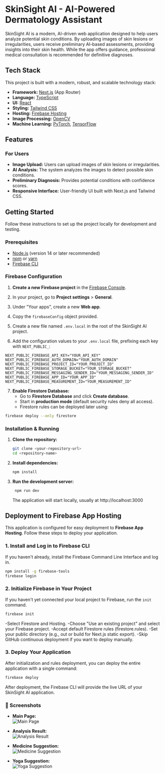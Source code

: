 # SkinSight AI - AI-Powered Dermatology Assistant

SkinSight AI is a modern, AI-driven web application designed to help users analyze potential skin conditions. By uploading images of skin lesions or irregularities, users receive preliminary AI-based assessments, providing insights into their skin health. While the app offers guidance, professional medical consultation is recommended for definitive diagnoses.

## Tech Stack

This project is built with a modern, robust, and scalable technology stack:

- **Framework:** [Next.js](https://nextjs.org/) (App Router)  
- **Language:** [TypeScript](https://www.typescriptlang.org/)  
- **UI:** [React](https://react.dev/)  
- **Styling:** [Tailwind CSS](https://tailwindcss.com/)  
- **Hosting:** [Firebase Hosting](https://firebase.google.com/docs/hosting)  
- **Image Processing:** [OpenCV](https://opencv.org/)  
- **Machine Learning:** [PyTorch](https://pytorch.org/), [TensorFlow](https://www.tensorflow.org/)  

## Features

### For Users
- **Image Upload:** Users can upload images of skin lesions or irregularities.  
- **AI Analysis:** The system analyzes the images to detect possible skin conditions.  
- **Preliminary Diagnosis:** Provides potential conditions with confidence scores.  
- **Responsive Interface:** User-friendly UI built with Next.js and Tailwind CSS.  


## Getting Started

Follow these instructions to set up the project locally for development and testing.

### Prerequisites

- [Node.js](https://nodejs.org/en) (version 14 or later recommended)  
- [npm](https://www.npmjs.com/) or [yarn](https://yarnpkg.com/)  
- [Firebase CLI](https://firebase.google.com/docs/cli)

### Firebase Configuration

1. **Create a new Firebase project** in the [Firebase Console](https://console.firebase.google.com/).

2. In your project, go to **Project settings** > **General**.

3. Under "Your apps", create a new **Web app**.

4. Copy the `firebaseConfig` object provided.

5. Create a new file named `.env.local` in the root of the SkinSight AI project.

6. Add the configuration values to your `.env.local` file, prefixing each key with `NEXT_PUBLIC_`:

```env
NEXT_PUBLIC_FIREBASE_API_KEY="YOUR_API_KEY"
NEXT_PUBLIC_FIREBASE_AUTH_DOMAIN="YOUR_AUTH_DOMAIN"
NEXT_PUBLIC_FIREBASE_PROJECT_ID="YOUR_PROJECT_ID"
NEXT_PUBLIC_FIREBASE_STORAGE_BUCKET="YOUR_STORAGE_BUCKET"
NEXT_PUBLIC_FIREBASE_MESSAGING_SENDER_ID="YOUR_MESSAGING_SENDER_ID"
NEXT_PUBLIC_FIREBASE_APP_ID="YOUR_APP_ID"
NEXT_PUBLIC_FIREBASE_MEASUREMENT_ID="YOUR_MEASUREMENT_ID"
```
7. **Enable Firestore Database:**  
   - Go to **Firestore Database** and click **Create database**.  
   - Start in **production mode** (default security rules deny all access).  
   - Firestore rules can be deployed later using:

```bash
firebase deploy --only firestore
```
### Installation & Running

1.  **Clone the repository:**
    ```bash
    git clone <your-repository-url>
    cd <repository-name>
    ```
2.  **Install dependencies:**
    ```bash
    npm install
    ```
3.  **Run the development server:**
     ```bash
      npm run dev
      ```
      The application will start locally, usually at http://localhost:3000

## Deployment to Firebase App Hosting

This application is configured for easy deployment to **Firebase App Hosting**. Follow these steps to deploy your application.

### 1. Install and Log in to Firebase CLI
If you haven't already, install the Firebase Command Line Interface and log in.

```bash
npm install -g firebase-tools
firebase login
```
### 2. Initialize Firebase in Your Project
If you haven't yet connected your local project to Firebase, run the `init` command.

```bash
firebase init
```
-Select Firestore and Hosting.
-Choose "Use an existing project" and select your Firebase project.
-Accept default Firestore rules (firestore.rules).
-Set your public directory (e.g., out or build for Next.js static export).
-Skip GitHub continuous deployment if you want to deploy manually.

### 3. Deploy Your Application
After initialization and rules deployment, you can deploy the entire application with a single command:

```bash
firebase deploy
```
After deployment, the Firebase CLI will provide the live URL of your SkinSight AI application.

### 📸 Screenshots

- **Main Page:**  
![Main Page](./public/screenshots/main%20page.png)

- **Analysis Result:**  
![Analysis Result](./public/screenshots/analysis%20result.png)

- **Medicine Suggestion:**  
![Medicine Suggestion](./public/screenshots/medicine%20suggestion.png)

- **Yoga Suggestion:**  
![Yoga Suggestion](./public/screenshots/yoga%20suggestion.png)

